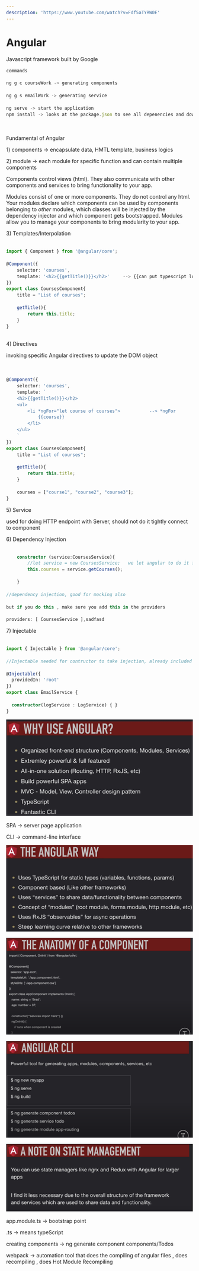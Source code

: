 ```yaml
---
description: 'https://www.youtube.com/watch?v=Fdf5aTYRW0E'
---
```


# Angular

Javascript framework built by Google

```typescript
commands

ng g c courseWork -> generating components

ng g s emailWork -> generating service 

ng serve -> start the application
npm install -> looks at the package.json to see all depenencies and download install




```



Fundamental of Angular 

1\) components -&gt; encapsulate data, HMTL template, business logics 

2\) module -&gt; each module for specific function and can contain multiple components 

Components control views \(html\). They also communicate with other components and services to bring functionality to your app.

Modules consist of one or more components. They do not control any html. Your modules declare which components can be used by components belonging to _other_ modules, which classes will be injected by the dependency injector and which component gets bootstrapped. Modules allow you to manage your components to bring modularity to your app.

3\) Templates/Interpolation 

```typescript

import { Component } from '@angular/core';

@Component({
    selector: 'courses',
    template: '<h2>{{getTitle()}}</h2>'     --> {{can put typescript logics here}} 
})
export class CoursesComponent{
    title = "List of courses";

    getTitle(){
        return this.title;
    }
}



```



4\) Directives 

invoking specific Angular directives to update the DOM object 

```typescript


@Component({
    selector: 'courses',
    template: `
    <h2>{{getTitle()}}</h2>
    <ul>
        <li *ngFor="let course of courses">           --> *ngFor  
            {{course}}
        </li>
    </ul>
    `
})
export class CoursesComponent{
    title = "List of courses";

    getTitle(){
        return this.title;
    }

    courses = ["course1", "course2", "course3"];
}


```

5\) Service 

used for doing HTTP endpoint with Server, should not do it tightly connect to component 



6\) Dependency Injection

```typescript

    constructor (service:CoursesService){
        //let service = new CoursesService;   we let angular to do it for us in the contructor itself 
        this.courses = service.getCourses();

    }

//dependency injection, good for mocking also 

but if you do this , make sure you add this in the providers 

providers: [ CoursesService ],sadfasd
```

7\) Injectable 

```typescript

import { Injectable } from '@angular/core';  

//Injectable needed for contructor to take injection, already included in Component

@Injectable({
  providedIn: 'root'
})
export class EmailService {

  constructor(logService : LogService) { }
}


```



![](../../.gitbook/assets/image%20%28239%29.png)

SPA -&gt; server page application

CLI -&gt; command-line interface

![](../../.gitbook/assets/image%20%28245%29.png)

![](../../.gitbook/assets/image%20%28241%29.png)

![](../../.gitbook/assets/image%20%28244%29.png)

![](../../.gitbook/assets/image%20%28248%29.png)

app.module.ts -&gt; bootstrap point 

.ts -&gt; means typeScript

creating components -&gt; ng generate component components/Todos

webpack -&gt; automation tool that does the compiling of angular files , does recompiling , does Hot Module Recompiling








